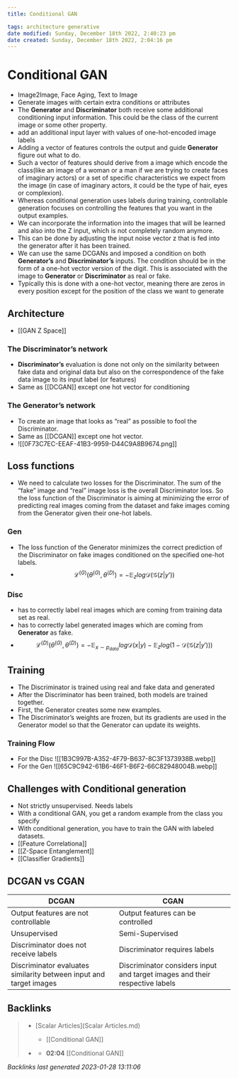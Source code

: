 ```yaml
---
title: Conditional GAN

tags: architecture generative 
date modified: Sunday, December 18th 2022, 2:40:23 pm
date created: Sunday, December 18th 2022, 2:04:16 pm
---
```


# Conditional GAN
- Image2Image, Face Aging, Text to Image
- Generate images with certain extra conditions or attributes
- The **Generator** and **Discriminator** both receive some additional conditioning input information. This could be the class of the current image or some other property.
- add an additional input layer with values of one-hot-encoded image labels
- Adding a vector of features controls the output and guide **Generator** figure out what to do.
- Such a vector of features should derive from a image which encode the class(like an image of a woman or a man if we are trying to create faces of imaginary actors) or a set of specific characteristics we expect from the image (in case of imaginary actors, it could be the type of hair, eyes or complexion).
- Whereas conditional generation uses labels during training, controllable generation focuses on controlling the features that you want in the output examples.
- We can incorporate the information into the images that will be learned and also into the Z input, which is not completely random anymore.
- This can be done by adjusting the input noise vector z that is fed into the generator after it has been trained.
- We can use the same DCGANs and imposed a condition on both **Generator’s** and **Discriminator’s** inputs. The condition should be in the form of a one-hot vector version of the digit. This is associated with the image to **Generator** or **Discriminator** as real or fake.
- Typically this is done with a one-hot vector, meaning there are zeros in every position except for the position of the class we want to generate


## Architecture
- [[GAN Z Space]]
### The Discriminator’s network
- **Discriminator’s** evaluation is done not only on the similarity between fake data and original data but also on the correspondence of the fake data image to its input label (or features)
- Same as [[DCGAN]] except one hot vector for conditioning

### The Generator’s network
- To create an image that looks as “real” as possible to fool the Discriminator.
- Same as [[DCGAN]] except one hot vector.
- ![[0F73C7EC-EEAF-41B3-9959-D44C9A8B9674.png]]
## Loss functions
- We need to calculate two losses for the Discriminator. The sum of the “fake” image and “real” image loss is the overall Discriminator loss. So the loss function of the Discriminator is aiming at minimizing the error of predicting real images coming from the dataset and fake images coming from the Generator given their one-hot labels.
### Gen
- The loss function of the Generator minimizes the correct prediction of the Discriminator on fake images conditioned on the specified one-hot labels.
- $$\mathcal{L}^{(G)}(\theta^{(G)}, \theta^{(D)}) = - \mathbb{E}_{z} log \mathcal{D} (\mathcal{G} (z|y’))$$
### Disc
- has to correctly label real images which are coming from training data set as real.
- has to correctly label generated images which are coming from **Generator** as fake.
- $$ \mathcal{L}^{(D)}(\theta^{(G)}, \theta^{(D)})= - \mathbb{E}_{x \sim p_{data}}log \mathcal{D}(x|y) - \mathbb{E}_{z} log (1- \mathcal{D}(\mathcal{G}(z|y')))$$
## Training
- The Discriminator is trained using real and fake data and generated 
- After the Discriminator has been trained, both models are trained together.
- First, the Generator creates some new examples.
- The Discriminator’s weights are frozen, but its gradients are used in the Generator model so that the Generator can update its weights.
### Training Flow
- For the Disc ![[1B3C997B-A352-4F79-B637-8C3F1373938B.webp]]
- For the Gen ![[65C9C942-61B6-46F1-B6F2-66C82948004B.webp]]
## Challenges with Conditional generation
- Not strictly unsupervised. Needs labels
- With a conditional GAN, you get a random example from the class you specify
- With conditional generation, you have to train the GAN with labeled datasets.
- [[Feature Correlationa]]
- [[Z-Space Entanglement]]
- [[Classifier Gradients]]

## DCGAN vs CGAN

| DCGAN                                                              | CGAN                                                                        |
| ------------------------------------------------------------------ | --------------------------------------------------------------------------- |
| Output features are not controllable                               | Output features can be controlled                                           |
| Unsupervised                                                       | Semi-Supervised                                                             |
| Discriminator does not receive labels                              | Discriminator requires labels                                               |
| Discriminator evaluates similarity between input and target images | Discriminator considers input and target images and their respective labels |

## Backlinks

> - [Scalar Articles](Scalar Articles.md)
>   - [[Conditional GAN]]
>    
> - [](journals/2022-12-18.md)
>   - **02:04** [[Conditional GAN]]

_Backlinks last generated 2023-01-28 13:11:06_
